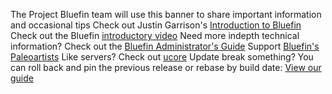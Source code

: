 The Project Bluefin team will use this banner to share important information and occasional tips
Check out Justin Garrison's [Introduction to Bluefin](https://www.youtube.com/watch?v=Nz-yyDwTfRM)
Check out the Bluefin [introductory video](https://www.youtube.com/watch?v=YFXufAVdrw4)
Need more indepth technical information? Check out the [Bluefin Administrator's Guide](https://universal-blue.discourse.group/docs?topic=40)
Support [Bluefin's Paleoartists](https://universal-blue.discourse.group/docs?topic=299)
Like servers? Check out [ucore](https://github.com/ublue-os/ucore)
Update break something? You can roll back and pin the previous release or rebase by build date: [View our guide](https://universal-blue.discourse.group/docs?topic=513)
